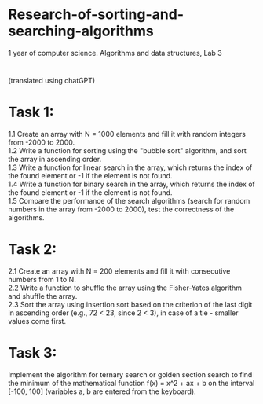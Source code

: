 # Research-of-sorting-and-searching-algorithms
1 year of computer science. Algorithms and data structures, Lab 3    
#
(translated using chatGPT)
# Task 1:  
1.1 Create an array with N = 1000 elements and fill it with random integers from -2000 to 2000.  
1.2 Write a function for sorting using the "bubble sort" algorithm, and sort the array in ascending order.  
1.3 Write a function for linear search in the array, which returns the index of the found element or -1 if the element is not found.  
1.4 Write a function for binary search in the array, which returns the index of the found element or -1 if the element is not found.  
1.5 Compare the performance of the search algorithms (search for random numbers in the array from -2000 to 2000), test the correctness of the algorithms.  

# Task 2:  
2.1 Create an array with N = 200 elements and fill it with consecutive numbers from 1 to N.  
2.2 Write a function to shuffle the array using the Fisher-Yates algorithm and shuffle the array.  
2.3 Sort the array using insertion sort based on the criterion of the last digit in ascending order (e.g., 72 < 23, since 2 < 3), in case of a tie - smaller values come first.  

# Task 3:  
Implement the algorithm for ternary search or golden section search to find the minimum of the mathematical function f(x) = x^2 + ax + b on the interval [-100, 100] (variables a, b are entered from the keyboard).
